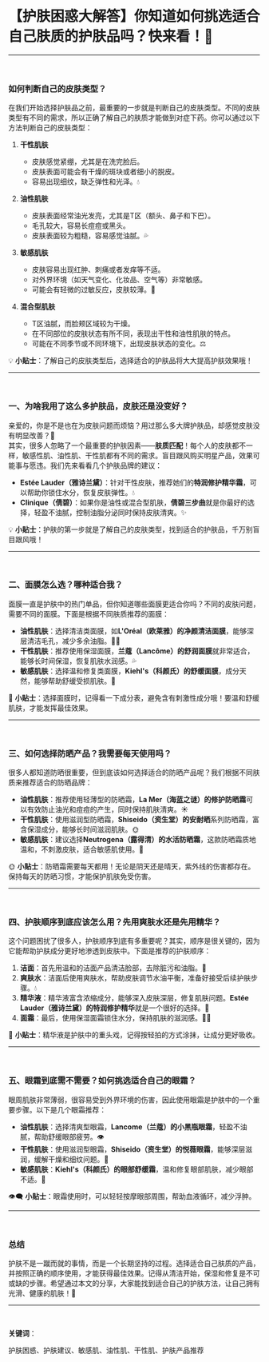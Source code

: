 # 【护肤困惑大解答】你知道如何挑选适合自己肤质的护肤品吗？快来看！🌟

---
<br>

### 如何判断自己的皮肤类型？

在我们开始选择护肤品之前，最重要的一步就是判断自己的皮肤类型。不同的皮肤类型有不同的需求，所以正确了解自己的肤质才能做到对症下药。你可以通过以下方法判断自己的皮肤类型：

1. **干性肌肤**  
   - 皮肤感觉紧绷，尤其是在洗完脸后。  
   - 皮肤表面可能会有干燥的斑块或者细小的脱皮。  
   - 容易出现细纹，缺乏弹性和光泽。💧  

2. **油性肌肤**  
   - 皮肤表面经常油光发亮，尤其是T区（额头、鼻子和下巴）。  
   - 毛孔较大，容易长痘痘或黑头。  
   - 皮肤表面较为粗糙，容易感觉油腻。💦  

3. **敏感肌肤**  
   - 皮肤容易出现红肿、刺痛或者发痒等不适。  
   - 对外界环境（如天气变化、化妆品、空气等）非常敏感。  
   - 可能会有轻微的过敏反应，皮肤较薄。🌿  

4. **混合型肌肤**  
   - T区油腻，而脸颊区域较为干燥。  
   - 在不同部位的皮肤状态有所不同，表现出干性和油性肌肤的特点。  
   - 可能在不同季节或不同环境下，出现皮肤状态的变化。⚖️  

💡 **小贴士**：了解自己的皮肤类型后，选择适合的护肤品将大大提高护肤效果哦！

---
<br>

### 一、为啥我用了这么多护肤品，皮肤还是没变好？

亲爱的，你是不是也在为皮肤问题而烦恼？用过那么多大牌护肤品，却感觉皮肤没有明显改善？🤔  
其实，很多人忽略了一个最重要的护肤因素——**肤质匹配**！每个人的皮肤都不一样，敏感性肌、油性肌、干性肌都有不同的需求。盲目跟风购买明星产品，效果可能事与愿违。我们先来看看几个护肤品牌的建议：

- **Estée Lauder（雅诗兰黛）**：针对干性皮肤，推荐她们的**特润修护精华霜**，可以帮助你锁住水分，恢复皮肤弹性。💧
- **Clinique（倩碧）**：如果你是油性或混合型肌肤，**倩碧三步曲**就是你最好的选择，轻盈不油腻，控制油脂分泌同时保持皮肤清爽。✨

💡 **小贴士**：护肤的第一步就是了解自己的皮肤类型，找到适合的护肤品，千万别盲目跟风哦！

---
<br>

### 二、面膜怎么选？哪种适合我？

面膜一直是护肤中的热门单品，但你知道哪些面膜更适合你吗？不同的皮肤问题，需要不同的面膜。下面是根据不同肤质推荐的面膜：

- **油性肌肤**：选择清洁类面膜，如**L'Oréal（欧莱雅）**的**净颜清洁面膜**，能够深层清洁毛孔，减少多余油脂。🧖‍♀️  
- **干性肌肤**：推荐使用保湿面膜，**兰蔻（Lancôme）**的**舒润面膜**就非常适合，能够长时间保湿，恢复肌肤水润感。💦  
- **敏感肌肤**：选择温和修复类面膜，**Kiehl's（科颜氏）**的**舒缓面膜**，成分天然，能够帮助舒缓受损肌肤。🌱

🎯 **小贴士**：选择面膜时，记得看一下成分表，避免含有刺激性成分哦！要温和舒缓肌肤，才能发挥最佳效果。

---
<br>

### 三、如何选择防晒产品？我需要每天使用吗？

很多人都知道防晒很重要，但到底该如何选择适合的防晒产品呢？我们根据不同肤质来推荐适合的防晒品牌：

- **油性肌肤**：推荐使用轻薄型的防晒霜，**La Mer（海蓝之谜）**的**修护防晒霜**可以有效防止油光和痘痘的产生，同时保持肌肤清爽。☀️  
- **干性肌肤**：使用滋润型防晒霜，**Shiseido（资生堂）**的**安耐晒**系列防晒霜，富含保湿成分，能够长时间滋润肌肤。🌞  
- **敏感肌肤**：建议选择**Neutrogena（露得清）**的**水活防晒霜**，这款防晒霜质地温和，不刺激皮肤，适合敏感肌使用。🌿

🌞 **小贴士**：防晒霜需要每天都用！无论是阴天还是晴天，紫外线的伤害都存在。保持每天的防晒习惯，才能保护肌肤免受伤害。

---
<br>

### 四、护肤顺序到底应该怎么用？先用爽肤水还是先用精华？

这个问题困扰了很多人，护肤顺序到底有多重要呢？其实，顺序是很关键的，因为它能帮助护肤成分更好地渗透到皮肤中。下面是推荐的护肤顺序：

1. **洁面**：首先用温和的洁面产品清洁脸部，去除脏污和油脂。🧼
2. **爽肤水**：洁面后使用爽肤水，帮助皮肤调节水油平衡，准备好接受后续护肤步骤。💧
3. **精华液**：精华液富含浓缩成分，能够深入皮肤深层，修复肌肤问题。**Estée Lauder（雅诗兰黛）**的**特润修护精华**就是一个很好的选择。🌟
4. **面霜**：最后，使用保湿面霜锁住水分，保持肌肤的滋润感。💆‍♀️

🔄 **小贴士**：精华液是护肤中的重头戏，记得按轻拍的方式涂抹，让成分更好吸收。

---
<br>

### 五、眼霜到底需不需要？如何挑选适合自己的眼霜？

眼周肌肤非常薄弱，很容易受到外界环境的伤害，因此使用眼霜是护肤中的一个重要步骤。以下是几个眼霜推荐：

- **油性肌肤**：选择清爽型眼霜，**Lancome（兰蔻）**的**小黑瓶眼霜**，轻盈不油腻，帮助舒缓眼部疲劳。👁️  
- **干性肌肤**：使用滋润型眼霜，**Shiseido（资生堂）**的**悦薇眼霜**，能够深层滋润，缓解干燥和细纹问题。🌸  
- **敏感肌肤**：**Kiehl's（科颜氏）**的**眼部舒缓霜**，温和修复眼部肌肤，减少眼部不适。🌱

👁️‍🗨️ **小贴士**：眼霜使用时，可以轻轻按摩眼部周围，帮助血液循环，减少浮肿。

---
<br>

### 总结

护肤不是一蹴而就的事情，而是一个长期坚持的过程。选择适合自己肤质的产品，并按照正确的顺序使用，才能获得最佳效果。记得从清洁开始，保湿和修复是不可或缺的步骤。希望通过本文的分享，大家能找到适合自己的护肤方法，让自己拥有光滑、健康的肌肤！💖

---
<br>

**关键词**：

护肤困惑、护肤建议、敏感肌、油性肌、干性肌、护肤产品推荐